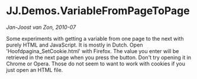 JJ.Demos.VariableFromPageToPage
=======================

*Jan-Joost van Zon, 2010-07*

Some experiments with getting a variable from one page to the next with purely HTML and JavaScript.
It is mostly in Dutch.
Open 'Hoofdpagina_SetCookie.html' with Firefox. The value you enter will be retrieved in the next page when you press the button.
Don't try opening it in Chrome or Opera. Those do not seem to want to work with cookies if you just open an HTML file.